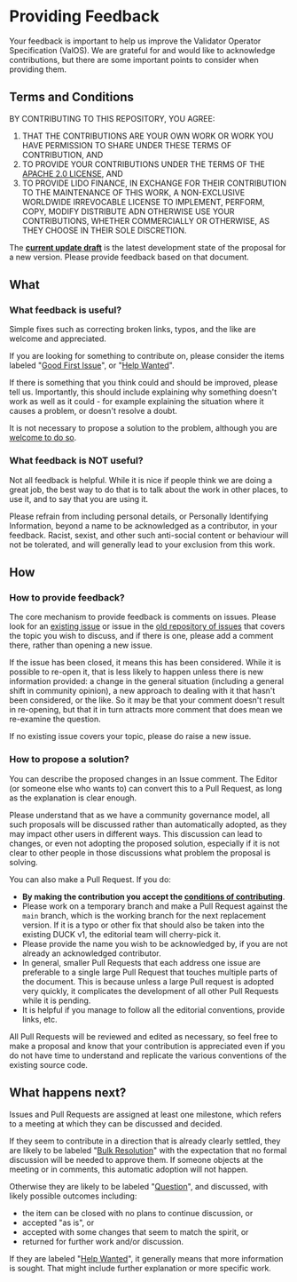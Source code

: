 # Providing Feedback

Your feedback is important to help us improve the Validator Operator Specification (ValOS). We are grateful for and would like to acknowledge contributions, but there are some important points to consider when providing them.

##  Terms and Conditions

BY CONTRIBUTING TO THIS REPOSITORY, YOU AGREE:

1. THAT THE CONTRIBUTIONS ARE YOUR OWN WORK OR WORK YOU HAVE PERMISSION TO SHARE UNDER THESE TERMS OF CONTRIBUTION, AND
2. TO PROVIDE YOUR CONTRIBUTIONS UNDER THE TERMS OF THE [APACHE 2.0 LICENSE](LICENSE.md), AND
3. TO PROVIDE LIDO FINANCE, IN EXCHANGE FOR THEIR CONTRIBUTION TO THE MAINTENANCE OF THIS WORK, A NON-EXCLUSIVE WORLDWIDE IRREVOCABLE LICENSE TO IMPLEMENT, PERFORM, COPY, MODIFY DISTRIBUTE ADN OTHERWISE USE YOUR CONTRIBUTIONS, WHETHER COMMERCIALLY OR OTHERWISE, AS THEY CHOOSE IN THEIR SOLE DISCRETION.

The [**current update draft**](spec-update-draft.md) is the latest development state of the proposal for a new version.
Please provide feedback based on that document.

## What

### What feedback is useful?

Simple fixes such as correcting broken links, typos, and the like are welcome and appreciated.

If you are looking for something to contribute on, please consider the items labeled
"[Good First Issue](https://github.com/lidofinance/valos/good%20first%20issue)", or
"[Help Wanted](https://github.com/lidofinance/valos/labels/help%20wanted)".

If there is something that you think could and should be improved, please tell us.
Importantly, this should include explaining why something doesn't work as well as it could -
for example explaining the situation where it causes a problem, or doesn't resolve a doubt.

It is not necessary to propose a solution to the problem, although you are [welcome to do so](#how-to-propose-a-solution).

### What feedback is NOT useful?

Not all feedback is helpful.
While it is nice if people think we are doing a great job, the best way to do that is to talk about the work in other places,
to use it, and to say that you are using it.

Please refrain from including personal details, or Personally Identifying Information, beyond a name to be acknowledged as a contributor, in your feedback.
Racist, sexist, and other such anti-social content or behaviour will not be tolerated, and will generally lead to your exclusion from this work.

## How

### How to provide feedback?

The core mechanism to provide feedback is comments on issues. Please look for an [existing issue](https://github.com/lidofinance/valos/issues)
or issue in the [old repository of issues](https://github.com/LionscraftTeam/DUCK-Knowledge-Base/issues) that covers the topic you wish to discuss,
and if there is one, please add a comment there, rather than opening a new issue.

If the issue has been closed, it means this has been considered. While it is possible to re-open it,
that is less likely to happen unless there is new information provided:
a change in the general situation (including a general shift in community opinion), a new approach to dealing with it that hasn't been considered, or the like.
So it may be that your comment doesn't result in re-opening, but that it in turn attracts more comment that does mean we re-examine the question.

If no existing issue covers your topic, please do raise a new issue.

### How to propose a solution?

You can describe the proposed changes in an Issue comment. The Editor (or someone else who wants to) can convert this to a Pull Request, as long as the explanation is clear enough.

Please understand that as we have a community governance model, all such proposals will be discussed rather than automatically adopted, as they may impact other users in different ways.
This discussion can lead to changes, or even not adopting the proposed solution, especially if it is not clear to other people in those discussions what problem the proposal is solving.

You can also make a Pull Request. If you do:

- **By making the contribution you accept the [conditions of contributing](#terms-and-conditions)**.
- Please work on a temporary branch and make a Pull Request against the `main` branch, which is the working branch for the next replacement version.
  If it is a typo or other fix that should also be taken into the existing DUCK v1, the editorial team will cherry-pick it.
- Please provide the name you wish to be acknowledged by, if you are not already an acknowledged contributor.
- In general, smaller Pull Requests that each address one issue are preferable to a single large Pull Request that touches multiple parts of the document.
  This is because unless a large Pull request is adopted very quickly, it complicates the development of all other Pull Requests while it is pending.
- It is helpful if you manage to follow all the editorial conventions, provide links, etc.

All Pull Requests will be reviewed and edited as necessary, so feel free to make a proposal and know that your contribution is appreciated
even if you do not have time to understand and replicate the various conventions of the existing source code.

## What happens next?

Issues and Pull Requests are assigned at least one milestone, which refers to a meeting at which they can be discussed and decided.

If they seem to contribute in a direction that is already clearly settled, they are likely to be labeled
"[Bulk Resolution](https://github.com/lidofinance/valos/labels/bulk%20resolution)"
with the expectation that no formal discussion will be needed to approve them. If someone objects at the meeting or in comments,
this automatic adoption will not happen.

Otherwise they are likely to be labeled "[Question](https://github.com/lidofinance/valos/labels/question)", and discussed, with likely possible outcomes including:
- the item can be closed with no plans to continue discussion, or
- accepted "as is", or
- accepted with some changes that seem to match the spirit, or
- returned for further work and/or discussion.

If they are labeled "[Help Wanted](https://github.com/lidofinance/valos/labels/help%20wanted)", it generally means that more information is sought.
That might include further explanation or more specific work.
